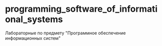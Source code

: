 # programming_software_of_informational_systems

Лабораторные по предмету "Программное обеспечение информационных систем"
